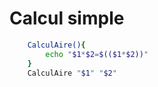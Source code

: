 # Calcul simple

```bash
    CalculAire(){
        echo "$1*$2=$(($1*$2))"
    }
    CalculAire "$1" "$2"
```
